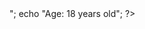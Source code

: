 
<head>
    <meta charset="UTF-8">
    <meta name="viewport" content="width=device-width, initial-scale=1.0">
    <title>Document</title>
</head>
<body>
    <?php
        echo "Name: cheriel<br>";
        echo "Age: 18 years old";
    ?>
</body>
</html>

